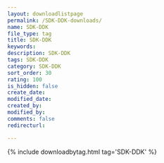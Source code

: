 ```yaml
---
layout: downloadlistpage
permalink: /SDK-DDK-downloads/
name: SDK-DDK
file_type: tag
title: SDK-DDK
keywords:
description: SDK-DDK
tags: SDK-DDK
category: SDK-DDK
sort_order: 30
rating: 100
is_hidden: false
create_date:
modified_date:
created_by:
modified_by:
comments: false
redirecturl:

---
```

 {% include downloadbytag.html tag='SDK-DDK' %}
